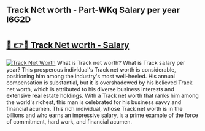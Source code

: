 ## Track N𝚎t w𝚘rth - Part-WKq S𝚊lary per year l6G2D

# <h2><a href="http://gc3kpv7.nevu.top/?p=Track">🔗 👉🔴 Track N𝚎t w𝚘rth - S𝚊lary</a></h2>

[![Track N𝚎t W𝚘rth](https://i.imgur.com/Oavwk0R.jpeg)](http://gc3kpv7.nevu.top/?p=Track)
What is Track n𝚎t w𝚘rth? What is Track s𝚊lary per year?
This prosperous individual's Track net worth is considerable, positioning him among the industry's most well-heeled. His annual compensation is substantial, but it is overshadowed by his believed Track net worth, which is attributed to his diverse business interests and extensive real estate holdings. With a Track net worth that ranks him among the world's richest, this man is celebrated for his business savvy and financial acumen. This rich individual, whose Track net worth is in the billions and who earns an impressive salary, is a prime example of the force of commitment, hard work, and financial acumen.
